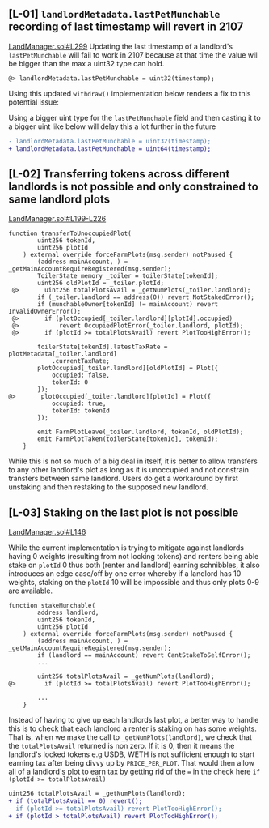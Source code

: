 ## [L-01] `landlordMetadata.lastPetMunchable` recording of last timestamp will revert in 2107

[LandManager.sol#L299](https://github.com/code-423n4/2024-07-munchables/blob/main/src/managers/LandManager.sol#L299)
Updating the last timestamp of a landlord's `lastPetMunchable` will fail to work in 2107 because at that time the value will be bigger than the max a uint32 type can hold.

```solidity
@> landlordMetadata.lastPetMunchable = uint32(timestamp);
```

Using this updated `withdraw()` implementation below renders a fix to this potential issue:

Using a bigger uint type for the `lastPetMunchable` field and then casting it to a bigger uint like below will delay this a lot further in the future

```diff
- landlordMetadata.lastPetMunchable = uint32(timestamp);
+ landlordMetadata.lastPetMunchable = uint64(timestamp);
```

## [L-02] Transferring tokens across different landlords is not possible and only constrained to same landlord plots

[LandManager.sol#L199-L226](https://github.com/code-423n4/2024-07-munchables/blob/main/src/managers/LandManager.sol#L199-L226)

```solidity
function transferToUnoccupiedPlot(
        uint256 tokenId,
        uint256 plotId
    ) external override forceFarmPlots(msg.sender) notPaused {
        (address mainAccount, ) = _getMainAccountRequireRegistered(msg.sender);
        ToilerState memory _toiler = toilerState[tokenId];
        uint256 oldPlotId = _toiler.plotId;
 @>       uint256 totalPlotsAvail = _getNumPlots(_toiler.landlord);
        if (_toiler.landlord == address(0)) revert NotStakedError();
        if (munchableOwner[tokenId] != mainAccount) revert InvalidOwnerError();
 @>       if (plotOccupied[_toiler.landlord][plotId].occupied)
 @>           revert OccupiedPlotError(_toiler.landlord, plotId);
 @>       if (plotId >= totalPlotsAvail) revert PlotTooHighError();

        toilerState[tokenId].latestTaxRate = plotMetadata[_toiler.landlord]
            .currentTaxRate;
        plotOccupied[_toiler.landlord][oldPlotId] = Plot({
            occupied: false,
            tokenId: 0
        });
@>       plotOccupied[_toiler.landlord][plotId] = Plot({
            occupied: true,
            tokenId: tokenId
        });

        emit FarmPlotLeave(_toiler.landlord, tokenId, oldPlotId);
        emit FarmPlotTaken(toilerState[tokenId], tokenId);
    }
```

While this is not so much of a big deal in itself, it is better to allow transfers to any other landlord's plot as long as it is unoccupied and not constrain transfers between same landlord. Users do get a workaround by first unstaking and then restaking to the supposed new landlord.

## [L-03] Staking on the last plot is not possible

[LandManager.sol#L146](https://github.com/code-423n4/2024-07-munchables/blob/main/src/managers/LandManager.sol#L146)

While the current implementation is trying to mitigate against landlords having 0 weights (resulting from not locking tokens) and renters being able stake on `plotId` 0 thus both (renter and landlord) earning schnibbles, it also introduces an edge case/off by one error whereby if a landlord has 10 weights, staking on the `plotId` 10 will be impossible and thus only plots 0-9 are available.

```solidity
function stakeMunchable(
        address landlord,
        uint256 tokenId,
        uint256 plotId
    ) external override forceFarmPlots(msg.sender) notPaused {
        (address mainAccount, ) = _getMainAccountRequireRegistered(msg.sender);
        if (landlord == mainAccount) revert CantStakeToSelfError();
        ...

        uint256 totalPlotsAvail = _getNumPlots(landlord);
@>        if (plotId >= totalPlotsAvail) revert PlotTooHighError();

        ...
    }
```

Instead of having to give up each landlords last plot, a better way to handle this is to check that each landlord a renter is staking on has some weights. That is, when we make the call to `_getNumPlots(landlord)`, we check that the `totalPlotsAvail` returned is non zero. If it is 0, then it means the landlord's locked tokens e.g USDB, WETH is not sufficient enough to start earning tax after being divvy up by `PRICE_PER_PLOT`. That would then allow all of a landlord's plot to earn tax by getting rid of the `=` in the check here `if (plotId >= totalPlotsAvail)`

```diff
uint256 totalPlotsAvail = _getNumPlots(landlord);
+ if (totalPlotsAvail == 0) revert();
- if (plotId >= totalPlotsAvail) revert PlotTooHighError();
+ if (plotId > totalPlotsAvail) revert PlotTooHighError();
```
